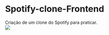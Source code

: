 # Spotify-clone-Frontend
Criação de um clone do Spotify para praticar.
<br>
<img src="/to_readme/video.gif">
